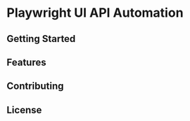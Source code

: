 # Playwright UI API Automation

<!-- Add your project description here -->

## Getting Started

<!-- Add setup and usage instructions here -->

## Features

<!-- Add feature list here -->

## Contributing

<!-- Add contribution guidelines here -->

## License

<!-- Add license information here -->
